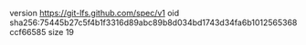 version https://git-lfs.github.com/spec/v1
oid sha256:75445b27c5f4b1f3316d89abc89b8d034bd1743d34fa6b1012565368ccf66585
size 19
